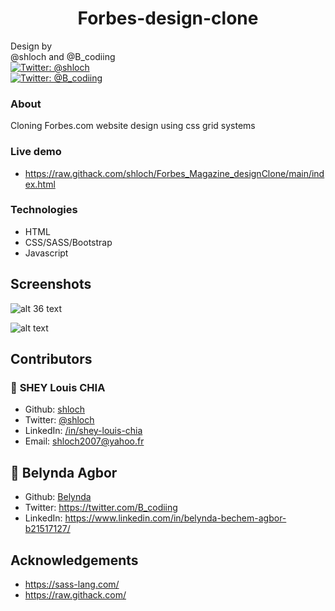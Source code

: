 
<h1 align="center">Forbes-design-clone</h1>
<p>
            Design by <br />
            @shloch and @B_codiing  <br />
            <a href="https://twitter.com/shloch" target="_blank">
                <img alt="Twitter: @shloch" src="https://img.shields.io/twitter/follow/shloch.svg?style=social" />
            </a> <br/>
             <a href="https://twitter.com/B_codiing" target="_blank">
                <img alt="Twitter: @B_codiing"
                    src="https://img.shields.io/twitter/follow/B_codiing.svg?style=social" />
            </a>

            

           
</p>

### About

Cloning Forbes.com website design using css grid systems

### Live demo
- https://raw.githack.com/shloch/Forbes_Magazine_designClone/main/index.html

### Technologies

- HTML
- CSS/SASS/Bootstrap
- Javascript


## Screenshots

 ![alt
  36
  text](https://github.com/shloch/Forbes_Magazine_designClone/blob/main/screenshoot/forbes.png)

![alt
text](https://github.com/shloch/Forbes_Magazine_designClone/blob/main/screenshoot/forbes.gif)


## Contributors

### 👤 **SHEY Louis CHIA**

- Github: [shloch](https://github.com/shloch)
- Twitter: [@shloch](https://twitter.com/shloch)
- LinkedIn: [/in/shey-louis-chia](https://www.linkedin.com/in/shey-louis-chia)
- Email: shloch2007@yahoo.fr

## 👤 **Belynda Agbor**
- Github: [Belynda](https://github.com/Shimele)
- Twitter: https://twitter.com/B_codiing
- LinkedIn: https://www.linkedin.com/in/belynda-bechem-agbor-b21517127/

## Acknowledgements
- https://sass-lang.com/
- https://raw.githack.com/

